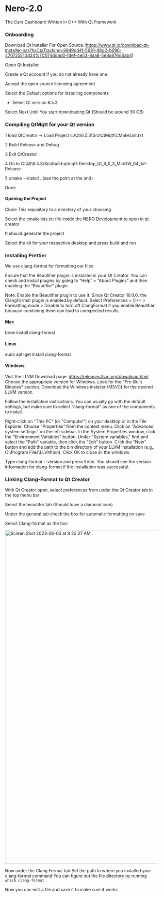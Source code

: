 # Nero-2.0
The Cars Dashboard Written in C++ With Qt Framework

### Onboarding

Download Qt Installer For Open Source (https://www.qt.io/download-qt-installer-oss?hsCtaTracking=99d9dd4f-5681-48d2-b096-470725510d34%7C074ddad0-fdef-4e53-8aa8-5e8a876d6ab4)

Open Qt Installer. 

Create a Qt account if you do not already have one. 

Accept the open source licensing agreement

Select the Default options for installing components
- Select Qt version 6.5.3

Select Next Until You start downloading Qt (Should be around 30 GB)

### Compiling QtMqtt for your Qt version
1 load QtCreator -> Load Project c:\Qt\6.5.3\Src\QtMqtt\CMakeList.txt

2 Build Release and Debug

3 Exit QtCreator

4 Go to C:\Qt\6.5.3\Src\build-qtmqtt-Desktop_Qt_6_5_3_MinGW_64_bit-Release

5 cmake --install . (see the point at the end)

Done

#### Opening the Project
Clone This repository to a directory of your choosing

Select the cmakelists.txt file inside the NERO Development to open in qt creator

It should generate the project

Select the kit for your respective desktop and press build and run

### Installing Prettier

We use clang-format for formatting our files

Ensure that the Beautifier plugin is installed in your Qt Creator. You can check and install plugins by going to “Help” > “About Plugins” and then enabling the “Beautifier” plugin.

Note: Enable the Beautifier plugin to use it. Since Qt Creator 10.0.0, the ClangFormat plugin is enabled by default. Select Preferences > C++ > Formatting mode > Disable to turn off ClangFormat if you enable Beautifier because combining them can lead to unexpected results.


#### Mac

brew install clang-format

#### Linux

sudo apt-get install clang-format

#### Windows

Visit the LLVM Download page: https://releases.llvm.org/download.html
Choose the appropriate version for Windows. Look for the "Pre-Built Binaries" section.
Download the Windows installer (MSVC) for the desired LLVM version.

Follow the installation instructions. You can usually go with the default settings, but make sure to select "clang-format" as one of the components to install.

Right-click on "This PC" (or "Computer") on your desktop or in the File Explorer.
Choose "Properties" from the context menu.
Click on "Advanced system settings" on the left sidebar.
In the System Properties window, click the "Environment Variables" button.
Under "System variables," find and select the "Path" variable, then click the "Edit" button.
Click the "New" button and add the path to the bin directory of your LLVM installation (e.g., C:\Program Files\LLVM\bin).
Click OK to close all the windows.

Type clang-format --version and press Enter. You should see the version information for clang-format if the installation was successful.

### Linking Clang-Format to Qt Creator

With Qt Creator open, select preferences from under the Qt Creator tab in the top menu bar

Select the beautifer tab (Should have a diamond icon)

Under the general tab check the box for automatic formatting on save

Select Clang-format as the tool

<img width="1098" alt="Screen Shot 2023-08-03 at 8 33 27 AM" src="https://github.com/Northeastern-Electric-Racing/Nero-2.0/assets/113635669/dc179628-2a80-47cd-8dcd-47f5a6815189">

Now under the Clang Format tab Set the path to where you installed your clang-format command
You can figure out the file directory by running ```which clang-format```

Now you can edit a file and save it to make sure it works
